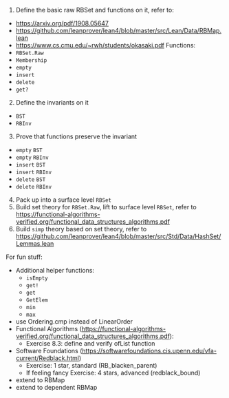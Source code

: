 1. Define the basic raw RBSet and functions on it, refer to:
  - https://arxiv.org/pdf/1908.05647
  - https://github.com/leanprover/lean4/blob/master/src/Lean/Data/RBMap.lean
  - https://www.cs.cmu.edu/~rwh/students/okasaki.pdf
  Functions:
  - `RBSet.Raw`
  - `Membership`
  - `empty`
  - `insert`
  - `delete`
  - `get?`
2. Define the invariants on it
  - `BST`
  - `RBInv`
3. Prove that functions preserve the invariant
  - `empty` `BST`
  - `empty` `RBInv`
  - `insert` `BST`
  - `insert` `RBInv`
  - `delete` `BST`
  - `delete` `RBInv`
4. Pack up into a surface level `RBSet`
5. Build set theory for `RBSet.Raw`, lift to surface level `RBSet`, refer to https://functional-algorithms-verified.org/functional_data_structures_algorithms.pdf
6. Build `simp` theory based on set theory, refer to https://github.com/leanprover/lean4/blob/master/src/Std/Data/HashSet/Lemmas.lean

For fun stuff:
- Additional helper functions:
  - `isEmpty`
  - `get!`
  - `get`
  - `GetElem`
  - `min`
  - `max`
- use Ordering.cmp instead of LinearOrder
- Functional Algorithms (https://functional-algorithms-verified.org/functional_data_structures_algorithms.pdf):
  - Exercise 8.3: define and verify ofList function
- Software Foundations (https://softwarefoundations.cis.upenn.edu/vfa-current/Redblack.html)
  - Exercise: 1 star, standard (RB_blacken_parent)
  - If feeling fancy Exercise: 4 stars, advanced (redblack_bound)
- extend to RBMap
- extend to dependent RBMap

